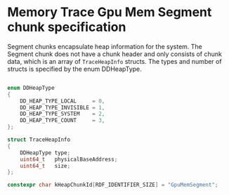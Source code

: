 Memory Trace Gpu Mem Segment chunk specification
=========================

Segment chunks encapsulate heap information for the system.
The Segment chunk does not have a chunk header and only consists of chunk data, which is an array of `TraceHeapInfo` structs. The types and number of structs is specified by the enum DDHeapType.


```c

enum DDHeapType
{
    DD_HEAP_TYPE_LOCAL     = 0,
    DD_HEAP_TYPE_INVISIBLE = 1,
    DD_HEAP_TYPE_SYSTEM    = 2,
    DD_HEAP_TYPE_COUNT     = 3,
};

struct TraceHeapInfo
{
    DDHeapType type;
    uint64_t   physicalBaseAddress;
    uint64_t   size;
};

constexpr char kHeapChunkId[RDF_IDENTIFIER_SIZE] = "GpuMemSegment";

```
